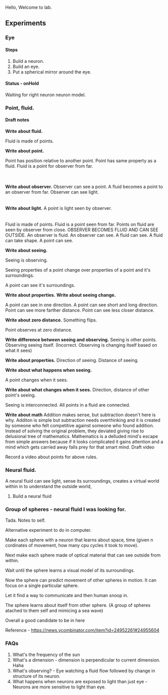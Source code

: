 Hello, Welcome to lab. 

## Experiments

### Eye

#### Steps

1. Build a neuron.
2. Build an eye.
3. Put a spherical mirror around the eye.


#### Status - onHold

Waiting for right neuron neuron model.

### Point, fluid.

#### Draft notes 

<b>Write about fluid.</b>

Fluid is made of points. 


<b>Write about point.</b>

Point has position relative to another point.
Point has same property as a fluid.
Fluid is a point for observer from far.

<br/>
<br/>
<b>Write about observer.</b>
Observer can see a point.
A fluid becomes a point to an observer from far.
Observer can see light.

<br/>
<br/>
<br/>
<b>Write about light.</b>
A point is light seen by observer.

<br/>
<br/>
<br/>
Fluid is made of points.
Fluid is a point seen from far.
Points on fluid are seen by observer from close.
OBSERVER BECOMES FLUID AND CAN SEE OUTSIDE.
An observer is fluid.
An observer can see.
A fluid can see.
A fluid can take shape.
A point can see.

<b>Write about seeing.</b>

Seeing is observing.

Seeing properties of a point change over properties of a point and it's surroundings.

A point can see it's surroundings.

<b>Write about properties.</b>
<b>Write about seeing change.</b>

A point can see in one direction.
A point can see short and long direction.
Point can see more farther distance.
Point can see less closer distance.

<b>Write about zero distance.</b> Something flips.

Point observes at zero distance.


<b>Write difference between seeing and observing.</b>
Seeing is other points.
Observing seeing itself. (Incorrect. Observing is changing itself based on what it sees)

<b>Write about properties.</b>
Direction of seeing.
Distance of seeing.

<b>Write about what happens when seeing.</b>

A point changes when it sees.

<b>Write about what changes when it sees.</b>
Direction, distance of other point's seeing.

Seeing is interconnected.
All points in a fluid are connected.

<b>Write about math</b>
Addition makes sense, but subtraction doesn't here is why. Additon is simple but subtraction needs overthinking and it is created by someone who felt competitive against someone who found addition. Instead of solving the original problem, they deviated giving rise to delusional tree of mathematics.
Mathematics is a delluded mind's escape from simple answers because if it looks complicated it gains attention and a mind which gets carried away falls prey for that smart mind.
Draft video

Record a video about points for above rules.


### Neural fluid.

A neural fluid can see light, sense its surroundings, creates a virtual world within in to understand the outside world,

1. Build a neural fluid


### Group of spheres - neural fluid I was looking for.

Tada. Notes to self.

Alternative experiment to do in computer.

Make each sphere with a neuron that learns about space, time (given n cordinates of movement, how many cpu cycles it took to move). 



Next make each sphere made of optical material that can see outside from within. 

Wait until the sphere learns a visual model of its surroundings.


Now the sphere can predict movement of other spheres in motion. It can focus on a single particular sphere.


Let it find a way to communicate and then human snoop in.


The sphere learns about itself from other sphere. (A group of spheres atached to them self and mimicing a sea wave) 



Overall a good candidate to be in here 


Reference - 
https://news.ycombinator.com/item?id=24952261#24955604


### FAQs
1. What's the frequency of the sun
2. What's a dimension - dimension is perpendicular to current dimension. Haha 
3. What's observing? - Eye watching a fluid flow followed by change in structure of its neuron.
4. What happens when neurons are exposed to light than just eye - Neurons are more sensitive to light than eye.

